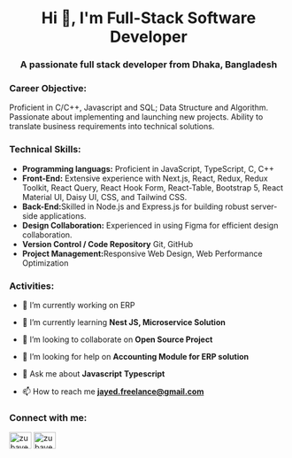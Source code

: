 <h1 align="center">Hi 👋, I'm Full-Stack Software Developer</h1>
<h3 align="center">A passionate full stack developer from Dhaka, Bangladesh</h3>

<h3 align="left" >Career Objective:</h3>
<p align="left" >
Proficient in C/C++, Javascript and SQL; Data Structure and Algorithm. Passionate about implementing and launching new projects. Ability to translate business requirements into technical solutions.
</p>

<h3 align="left">Technical Skills: </h3>
<p align="left">
  <ul>
    <li><b>Programming languags:</b> Proficient in JavaScript, TypeScript, C, C++</li>
    <li><b>Front-End:</b> Extensive experience with Next.js, React, Redux, Redux Toolkit, React Query, React Hook Form, React-Table, Bootstrap 5, React Material UI, Daisy UI, CSS, and Tailwind CSS.</li>
    <li><b>Back-End:</b>Skilled in Node.js and Express.js for building robust server-side applications.</li>
    <li><b>Design Collaboration:</b> Experienced in using Figma for efficient design collaboration.</li>
    <li><b>Version Control / Code Repository</b> Git, GitHub</li>
    <li><b>Project Management:</b>Responsive Web Design, Web Performance Optimization</li>
  </ul>
</p>

<h3 align="left">Activities: </h3>
<p align="left">
  
- 🔭 I’m currently working on ERP

- 🌱 I’m currently learning **Nest JS, Microservice Solution**

- 👯 I’m looking to collaborate on **Open Source Project**

- 🤝 I’m looking for help on **Accounting Module for ERP solution**

- 💬 Ask me about **Javascript** **Typescript**

- 📫 How to reach me **jayed.freelance@gmail.com**
</p>

<h3 align="left">Connect with me:</h3>
<p align="left">
<a href="https://www.linkedin.com/in/jayed-bin-nazir-253322235/" target="blank"><img align="center" src="https://raw.githubusercontent.com/rahuldkjain/github-profile-readme-generator/master/src/images/icons/Social/linked-in-alt.svg" alt="zubayer-ahamed-55a869159" height="30" width="40" /></a>
<a href="https://www.facebook.com/jayed018/" target="blank"><img align="center" src="https://raw.githubusercontent.com/rahuldkjain/github-profile-readme-generator/master/src/images/icons/Social/facebook.svg" alt="zubayerahamed" height="30" width="40" /></a>
